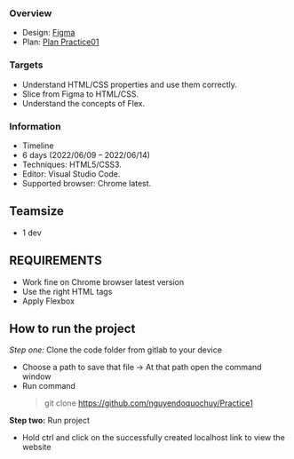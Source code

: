 ### Overview

- Design: [Figma](https://www.figma.com/file/vqvtObUVvyqMTV5l5sLZQq/productly-landing-page-unnoman?node-id=0%3A1)
- Plan: [Plan Practice01](https://docs.google.com/document/d/17kXRV3DAtAqH3j2D2x-X4tS0P2BNqHZXPAzhaBFznbI/edit)

### Targets

- Understand HTML/CSS properties and use them correctly.
- Slice from Figma to HTML/CSS.
- Understand the concepts of Flex.

### Information

- Timeline
- 6 days (2022/06/09 – 2022/06/14)
- Techniques: HTML5/CSS3.
- Editor: Visual Studio Code.
- Supported browser: Chrome latest.

## Teamsize

- 1 dev

## REQUIREMENTS

- Work fine on Chrome browser latest version
- Use the right HTML tags
- Apply Flexbox

## How to run the project

*Step one:* Clone the code folder from gitlab to your device

- Choose a path to save that file -> At that path open the command window
- Run command
  > git clone https://github.com/nguyendoquochuy/Practice1

**Step two:** Run project

- Hold ctrl and click on the successfully created localhost link to view the website


